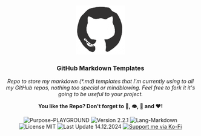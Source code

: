 <p align="center"><img src="/md_assets/octocat.gif" alt="Logo" width="130" height="130"></p>
<h3 align="center">GitHub Markdown Templates</h3>
<p align="center"><em>Repo to store my markdown (*.md) templates that I'm currently using to all my GitHub repos, nothing too special or mindblowing. Feel free to fork it it's going to be useful to your project.</em></p>
<p align="center"><strong>You like the Repo? Don't forget to 🌟, 👁️, 🔱 and ❤️!</strong></p>
<p align="center">
   <img src="https://img.shields.io/badge/Purpose-TEMPLATE-%2300416a?logoColor=white&labelColor=%2300416a&color=%2324292e&textColor=white" alt="Purpose-PLAYGROUND">
   <img src="https://img.shields.io/badge/Version-2.2.1-%2300416a?logoColor=white&labelColor=%2300416a&color=%2324292e&textColor=white" alt="Version 2.2.1">
   <img src="https://img.shields.io/badge/Lang-Markdown%20|%20HTML-%2300416a?logoColor=white&labelColor=%2300416a&color=%2324292e&textColor=white" alt="Lang-Markdown">
   <img src="https://img.shields.io/badge/License-MIT-%2300416a?logoColor=white&labelColor=%2300416a&color=%2324292e&textColor=white" alt="License MIT">
   <img src="https://img.shields.io/badge/Last%20Update-14.12.2024-%2300416a?logoColor=white&labelColor=%2300416a&color=%2324292e&textColor=white" alt="Last Update 14.12.2024">
   <a href="https://ko-fi.com/thenocturnaldevgypsy">
      <img src="https://img.shields.io/badge/Support%20me%20via%20Ko--Fi-%2300416a?logo=ko-fi&logoColor=white&color=%2300416a&textColor=white" alt="Support me via Ko-Fi">
   </a>
</p>